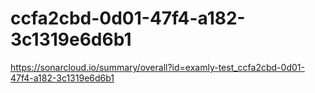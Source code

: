 # ccfa2cbd-0d01-47f4-a182-3c1319e6d6b1
https://sonarcloud.io/summary/overall?id=examly-test_ccfa2cbd-0d01-47f4-a182-3c1319e6d6b1

